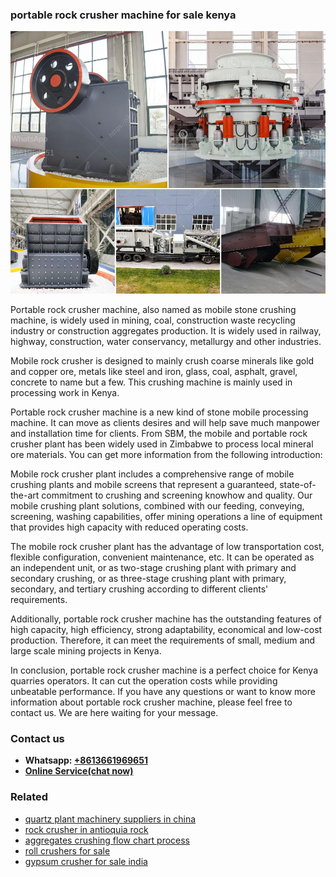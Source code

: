 <h3>portable rock crusher machine for sale kenya</h3><img src='1706767002.jpg' alt=''><p>Portable rock crusher machine, also named as mobile stone crushing machine, is widely used in mining, coal, construction waste recycling industry or construction aggregates production. It is widely used in railway, highway, construction, water conservancy, metallurgy and other industries.</p><p>Mobile rock crusher is designed to mainly crush coarse minerals like gold and copper ore, metals like steel and iron, glass, coal, asphalt, gravel, concrete to name but a few. This crushing machine is mainly used in processing work in Kenya.</p><p>Portable rock crusher machine is a new kind of stone mobile processing machine. It can move as clients desires and will help save much manpower and installation time for clients. From SBM, the mobile and portable rock crusher plant has been widely used in Zimbabwe to process local mineral ore materials. You can get more information from the following introduction:</p><p>Mobile rock crusher plant includes a comprehensive range of mobile crushing plants and mobile screens that represent a guaranteed, state-of-the-art commitment to crushing and screening knowhow and quality. Our mobile crushing plant solutions, combined with our feeding, conveying, screening, washing capabilities, offer mining operations a line of equipment that provides high capacity with reduced operating costs.</p><p>The mobile rock crusher plant has the advantage of low transportation cost, flexible configuration, convenient maintenance, etc. It can be operated as an independent unit, or as two-stage crushing plant with primary and secondary crushing, or as three-stage crushing plant with primary, secondary, and tertiary crushing according to different clients' requirements.</p><p>Additionally, portable rock crusher machine has the outstanding features of high capacity, high efficiency, strong adaptability, economical and low-cost production. Therefore, it can meet the requirements of small, medium and large scale mining projects in Kenya.</p><p>In conclusion, portable rock crusher machine is a perfect choice for Kenya quarries operators. It can cut the operation costs while providing unbeatable performance. If you have any questions or want to know more information about portable rock crusher machine, please feel free to contact us. We are here waiting for your message.</p><h3>Contact us</h3><ul><li><strong>Whatsapp:&nbsp;<a href="https://wa.me/8613661969651">+8613661969651</a></strong></li><li><a href="https://swt.shibang-china.com/?git&amp;zhl&amp;portable rock crusher machine for sale kenya"><strong>Online Service(chat now)</strong></a></li></ul><h3>Related</h3><ul><li><a href='quartz plant machinery suppliers in china.md'>quartz plant machinery suppliers in china</a></li><li><a href='rock crusher in antioquia rock.md'>rock crusher in antioquia rock</a></li><li><a href='aggregates crushing flow chart process.md'>aggregates crushing flow chart process</a></li><li><a href='roll crushers for sale.md'>roll crushers for sale</a></li><li><a href='gypsum crusher for sale india.md'>gypsum crusher for sale india</a></li></ul>